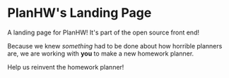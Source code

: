 # PlanHW's Landing Page
A landing page for PlanHW! It's part of the open source front end!

Because we knew *something* had to be done about how horrible planners are, we are working with **you** to make a new homework planner. 

Help us reinvent the homework planner!

